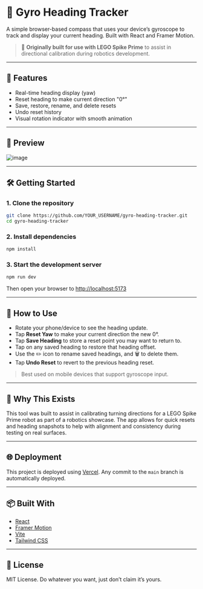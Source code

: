 # 📐 Gyro Heading Tracker

A simple browser-based compass that uses your device’s gyroscope to track and display your current heading. Built with React and Framer Motion.

> 🧠 **Originally built for use with LEGO Spike Prime** to assist in directional calibration during robotics development.

---

## 🚀 Features

* Real-time heading display (yaw)
* Reset heading to make current direction "0°"
* Save, restore, rename, and delete resets
* Undo reset history
* Visual rotation indicator with smooth animation

---

## 📸 Preview

![image](https://github.com/user-attachments/assets/50f7e919-d97c-49e2-bcec-cf8788eace52)


---

## 🛠️ Getting Started

### 1. Clone the repository

```bash
git clone https://github.com/YOUR_USERNAME/gyro-heading-tracker.git
cd gyro-heading-tracker
```

### 2. Install dependencies

```bash
npm install
```

### 3. Start the development server

```bash
npm run dev
```

Then open your browser to [http://localhost:5173](http://localhost:5173)

---

## 🧭 How to Use

* Rotate your phone/device to see the heading update.
* Tap **Reset Yaw** to make your current direction the new 0°.
* Tap **Save Heading** to store a reset point you may want to return to.
* Tap on any saved heading to restore that heading offset.
* Use the ✏️ icon to rename saved headings, and 🗑️ to delete them.
* Tap **Undo Reset** to revert to the previous heading reset.

> Best used on mobile devices that support gyroscope input.

---

## 🤖 Why This Exists

This tool was built to assist in calibrating turning directions for a LEGO Spike Prime robot as part of a robotics showcase. The app allows for quick resets and heading snapshots to help with alignment and consistency during testing on real surfaces.

---

## 🌐 Deployment

This project is deployed using [Vercel](https://vercel.com). Any commit to the `main` branch is automatically deployed.

---

## 📦 Built With

* [React](https://reactjs.org/)
* [Framer Motion](https://www.framer.com/motion/)
* [Vite](https://vitejs.dev/)
* [Tailwind CSS](https://tailwindcss.com/)

---

## 📄 License

MIT License. Do whatever you want, just don’t claim it’s yours.
